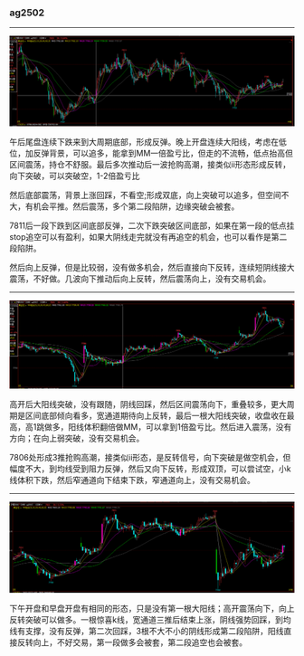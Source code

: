 ### ag2502

---

![2024-11-20 21:00](../assets/2024-11-23-01-18-24.png)

午后尾盘连续下跌来到大周期底部，形成反弹。晚上开盘连续大阳线，考虑在低位，加反弹背景，可以追多，能拿到MM一倍盈亏比，但走的不流畅，低点抬高但区间震荡，持仓不舒服。最后多次推动后一波抢购高潮，接类似ii形态形成反转，向下突破，可以突破空，1-2倍盈亏比

然后底部震荡，背景上涨回踩，不看空;形成双底，向上突破可以追多，但空间不大，有机会平推。然后震荡，多个第二段陷阱，边缘突破会被套。

7811后一段下跌到区间底部反弹，二次下跌突破区间底部，如果在第一段的低点挂stop追空可以有盈利，如果大阴线走完就没有再追空的机会，也可以看作是第二段陷阱。

然后向上反弹，但是比较弱，没有做多机会，然后直接向下反转，连续短阴线接大震荡，不好做。几波向下推动后向上反转，然后震荡向上，没有交易机会。

---

![2024-11-21 09:00](../assets/2024-11-23-01-04-06.png)

高开后大阳线突破，没有跟随，阴线回踩，然后区间震荡向下，重叠较多，更大周期是区间底部倾向看多，宽通道期待向上反转，最后一根大阳线突破，收盘收在最高，高1跳做多，阳线体积翻倍做MM，可以拿到1倍盈亏比。然后进入震荡，没有方向；在向上弱突破，没有交易机会。

7806处形成3推抢购高潮，接类似ii形态，是反转信号，向下突破是做空机会，但幅度不大，到均线受到阻力反弹，然后又向下反转，形成双顶，可以尝试空，小k线体积下跌，然后窄通道向下结束下跌，窄通道向上，没有交易机会。

---

![2024-11-21 13:30](../assets/2024-11-23-01-13-39.png)

下午开盘和早盘开盘有相同的形态，只是没有第一根大阳线；高开震荡向下，向上反转突破可以做多。一根惊喜k线，宽通道三推后结束上涨，阴线强势回踩，到均线有支撑，没有反弹，第二次回踩，3根不大不小的阴线形成第二段陷阱，阳线直接反转向上，不好交易，第一段做多会被套，第二段追空也会被套。
